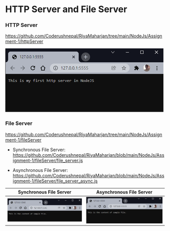 # HTTP Server and File Server

###  **HTTP Server**
https://github.com/Coderushnepal/RiyaMaharjan/tree/main/NodeJs/Assignment-1/httpServer

![HTTP Server Output](../Images/httpServer.PNG)

### **File Server**
https://github.com/Coderushnepal/RiyaMaharjan/tree/main/NodeJs/Assignment-1/fileServer

* Synchronous File Server:
https://github.com/Coderushnepal/RiyaMaharjan/blob/main/NodeJs/Assignment-1/fileServer/file_server.js

* Asynchronous File Server:
https://github.com/Coderushnepal/RiyaMaharjan/blob/main/NodeJs/Assignment-1/fileServer/file_server_async.js

| Synchronous File Server                                          | Asynchronous File Server                                           |
| ---------------------------------------------------------------- | ------------------------------------------------------------------ |
| ![Synchronous File Server Output](../Images/sync_fileServer.PNG) | ![Asynchronous File Server Output](../Images/async_fileServer.PNG) |